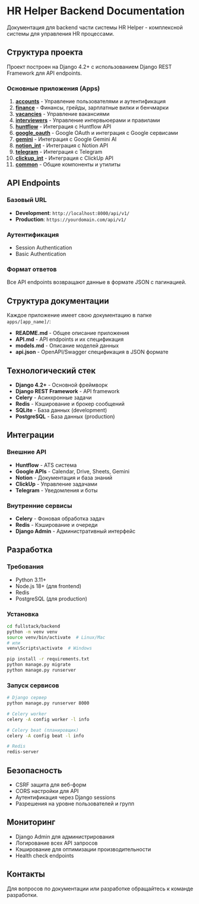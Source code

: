 # HR Helper Backend Documentation

Документация для backend части системы HR Helper - комплексной системы для управления HR процессами.

## Структура проекта

Проект построен на Django 4.2+ с использованием Django REST Framework для API endpoints.

### Основные приложения (Apps)

1. **[accounts](./apps/accounts/)** - Управление пользователями и аутентификация
2. **[finance](./apps/finance/)** - Финансы, грейды, зарплатные вилки и бенчмарки
3. **[vacancies](./apps/vacancies/)** - Управление вакансиями
4. **[interviewers](./apps/interviewers/)** - Управление интервьюерами и правилами
5. **[huntflow](./apps/huntflow/)** - Интеграция с Huntflow API
6. **[google_oauth](./apps/google_oauth/)** - Google OAuth и интеграция с Google сервисами
7. **[gemini](./apps/gemini/)** - Интеграция с Google Gemini AI
8. **[notion_int](./apps/notion_int/)** - Интеграция с Notion API
9. **[telegram](./apps/telegram/)** - Интеграция с Telegram
10. **[clickup_int](./apps/clickup_int/)** - Интеграция с ClickUp API
11. **[common](./apps/common/)** - Общие компоненты и утилиты

## API Endpoints

### Базовый URL
- **Development**: `http://localhost:8000/api/v1/`
- **Production**: `https://yourdomain.com/api/v1/`

### Аутентификация
- Session Authentication
- Basic Authentication

### Формат ответов
Все API endpoints возвращают данные в формате JSON с пагинацией.

## Структура документации

Каждое приложение имеет свою документацию в папке `apps/[app_name]/`:

- **README.md** - Общее описание приложения
- **API.md** - API endpoints и их спецификация
- **models.md** - Описание моделей данных
- **api.json** - OpenAPI/Swagger спецификация в JSON формате

## Технологический стек

- **Django 4.2+** - Основной фреймворк
- **Django REST Framework** - API framework
- **Celery** - Асинхронные задачи
- **Redis** - Кэширование и брокер сообщений
- **SQLite** - База данных (development)
- **PostgreSQL** - База данных (production)

## Интеграции

### Внешние API
- **Huntflow** - ATS система
- **Google APIs** - Calendar, Drive, Sheets, Gemini
- **Notion** - Документация и база знаний
- **ClickUp** - Управление задачами
- **Telegram** - Уведомления и боты

### Внутренние сервисы
- **Celery** - Фоновая обработка задач
- **Redis** - Кэширование и очереди
- **Django Admin** - Административный интерфейс

## Разработка

### Требования
- Python 3.11+
- Node.js 18+ (для frontend)
- Redis
- PostgreSQL (для production)

### Установка
```bash
cd fullstack/backend
python -m venv venv
source venv/bin/activate  # Linux/Mac
# или
venv\Scripts\activate  # Windows

pip install -r requirements.txt
python manage.py migrate
python manage.py runserver
```

### Запуск сервисов
```bash
# Django сервер
python manage.py runserver 8000

# Celery worker
celery -A config worker -l info

# Celery beat (планировщик)
celery -A config beat -l info

# Redis
redis-server
```

## Безопасность

- CSRF защита для веб-форм
- CORS настройки для API
- Аутентификация через Django sessions
- Разрешения на уровне пользователей и групп

## Мониторинг

- Django Admin для администрирования
- Логирование всех API запросов
- Кэширование для оптимизации производительности
- Health check endpoints

## Контакты

Для вопросов по документации или разработке обращайтесь к команде разработки.

